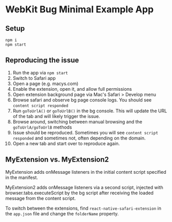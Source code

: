 # WebKit Bug Minimal Example App

## Setup
```
npm i
npm start
```

## Reproducing the issue
1. Run the app via `npm start`
1. Switch to Safari app
1. Open a page (e.g. macys.com)
1. Enable the extension, open it, and allow full permissions
1. Open extension background page via Mac's Safari > Develop menu
1. Browse safari and observe bg page console logs. You should see `content script responded`
1. Run `goToUrlA()` or `goToUrlB()` in the bg console. This will update the URL of the tab and will likely trigger the issue.
1. Browse around, switching between manual browsing and the `goToUrlA/goToUrlB` methods
1. Issue should be reproduced. Sometimes you will see `content script responded` and sometimes not, often depending on the domain.
1. Open a new tab and start over to reproduce again.

## MyExtension vs. MyExtension2
MyExtension adds onMessage listeners in the initial content script specified in the manifest.

MyExtension2 adds onMessage listeners via a second script, injected with browser.tabs.executeScript by the bg script after receiving the loaded message from the content script.

To switch between the extensions, find `react-native-safari-extension` in the `app.json` file and change the `folderName` property.